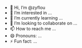 - 👋 Hi, I’m @zyflou
- 👀 I’m interested in ...
- 🌱 I’m currently learning ...
- 💞️ I’m looking to collaborate on ...
- 📫 How to reach me ...
- 😄 Pronouns: ...
- ⚡ Fun fact: ...

<!---
zyflou/zyflou is a ✨ special ✨ repository because its `README.md` (this file) appears on your GitHub profile.
You can click the Preview link to take a look at your changes.
--->
